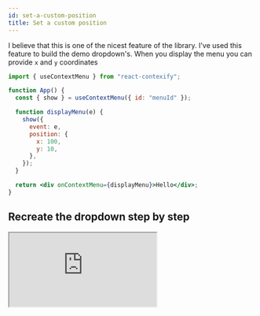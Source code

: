```yaml
---
id: set-a-custom-position
title: Set a custom position
---
```


I believe that this is one of the nicest feature of the library. I've used this feature to build the demo dropdown's. 
When you display the menu you can provide `x` and `y` coordinates

```jsx
import { useContextMenu } from "react-contexify";

function App() {
  const { show } = useContextMenu({ id: "menuId" });

  function displayMenu(e) {
    show({
      event: e,
      position: {
        x: 100,
        y: 10,
      },
    });
  }

  return <div onContextMenu={displayMenu}>Hello</div>;
}
```

## Recreate the dropdown step by step


<iframe src="https://stackblitz.com/edit/react-contexify-dropdown?embed=1&file=App.tsx&theme=dark"
     style={{
       width:'100%',
       height: '500px',
       border:0,
       borderRadius: '4px',
       overflow:'hidden'
     }}
   ></iframe> 



